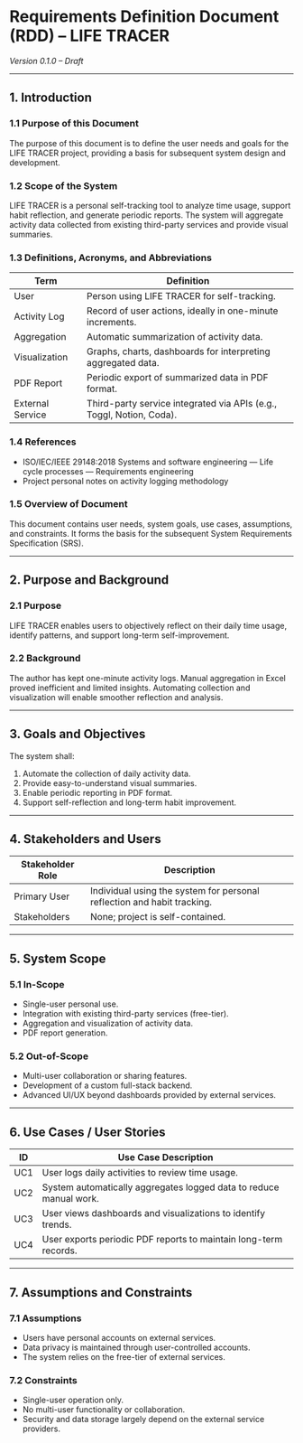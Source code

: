 # Requirements Definition Document (RDD) – LIFE TRACER
*Version 0.1.0 – Draft*

---

## 1. Introduction

### 1.1 Purpose of this Document
The purpose of this document is to define the user needs and goals for the LIFE TRACER project, providing a basis for subsequent system design and development.

### 1.2 Scope of the System
LIFE TRACER is a personal self-tracking tool to analyze time usage, support habit reflection, and generate periodic reports. The system will aggregate activity data collected from existing third-party services and provide visual summaries.

### 1.3 Definitions, Acronyms, and Abbreviations
| Term             | Definition                                                                 |
| ---------------- | -------------------------------------------------------------------------- |
| User             | Person using LIFE TRACER for self-tracking.                                |
| Activity Log     | Record of user actions, ideally in one-minute increments.                  |
| Aggregation      | Automatic summarization of activity data.                                  |
| Visualization    | Graphs, charts, dashboards for interpreting aggregated data.               |
| PDF Report       | Periodic export of summarized data in PDF format.                          |
| External Service | Third-party service integrated via APIs (e.g., Toggl, Notion, Coda).       |

### 1.4 References
- ISO/IEC/IEEE 29148:2018 Systems and software engineering — Life cycle processes — Requirements engineering
- Project personal notes on activity logging methodology

### 1.5 Overview of Document
This document contains user needs, system goals, use cases, assumptions, and constraints. It forms the basis for the subsequent System Requirements Specification (SRS).

---

## 2. Purpose and Background

### 2.1 Purpose
LIFE TRACER enables users to objectively reflect on their daily time usage, identify patterns, and support long-term self-improvement.

### 2.2 Background
The author has kept one-minute activity logs. Manual aggregation in Excel proved inefficient and limited insights. Automating collection and visualization will enable smoother reflection and analysis.

---

## 3. Goals and Objectives
The system shall:
1. Automate the collection of daily activity data.
2. Provide easy-to-understand visual summaries.
3. Enable periodic reporting in PDF format.
4. Support self-reflection and long-term habit improvement.

---

## 4. Stakeholders and Users

| Stakeholder Role | Description                                      |
| ---------------- | ------------------------------------------------ |
| Primary User     | Individual using the system for personal reflection and habit tracking. |
| Stakeholders     | None; project is self-contained.                |

---

## 5. System Scope

### 5.1 In-Scope
- Single-user personal use.
- Integration with existing third-party services (free-tier).
- Aggregation and visualization of activity data.
- PDF report generation.

### 5.2 Out-of-Scope
- Multi-user collaboration or sharing features.
- Development of a custom full-stack backend.
- Advanced UI/UX beyond dashboards provided by external services.

---

## 6. Use Cases / User Stories

| ID  | Use Case Description                                                            |
| --- | ------------------------------------------------------------------------------- |
| UC1 | User logs daily activities to review time usage.                                |
| UC2 | System automatically aggregates logged data to reduce manual work.              |
| UC3 | User views dashboards and visualizations to identify trends.                    |
| UC4 | User exports periodic PDF reports to maintain long-term records.                |

---

## 7. Assumptions and Constraints

### 7.1 Assumptions
- Users have personal accounts on external services.
- Data privacy is maintained through user-controlled accounts.
- The system relies on the free-tier of external services.

### 7.2 Constraints
- Single-user operation only.
- No multi-user functionality or collaboration.
- Security and data storage largely depend on the external service providers.

